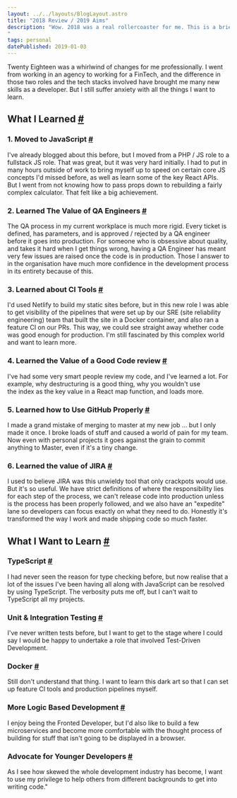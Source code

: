 ```yaml
---
layout: ../../layouts/BlogLayout.astro
title: "2018 Review / 2019 Aims"
description: "Wow. 2018 was a real rollercoaster for me. This is a brief review so that I can look back on what I achieved, and set out what I hope I can achieve in web development this year.
"
tags: personal
datePublished: 2019-01-03
---
```

Twenty Eighteen was a whirlwind of changes for me professionally. I went from working in an agency to working for a FinTech, and the difference in those two roles and the tech stacks involved have brought me many new skills as a developer. But I still suffer anxiety with all the things I want to learn.

## What I Learned [#](https://deliciousreverie.co.uk/posts/2018-review-2019-aims/#what-i-learned)

### 1\. Moved to JavaScript [#](https://deliciousreverie.co.uk/posts/2018-review-2019-aims/#1.-moved-to-javascript)

I've already blogged about this before, but I moved from a PHP / JS role to a fullstack JS role. That was great, but it was very hard initially. I had to put in many hours outside of work to bring myself up to speed on certain core JS concepts I'd missed before, as well as learn some of the key React APIs. But I went from not knowing how to pass props down to rebuilding a fairly complex calculator. That felt like a big achievement.

### 2\. Learned The Value of QA Engineers [#](https://deliciousreverie.co.uk/posts/2018-review-2019-aims/#2.-learned-the-value-of-qa-engineers)

The QA process in my current workplace is much more rigid. Every ticket is defined, has parameters, and is approved / rejected by a QA engineer before it goes into production. For someone who is obsessive about quality, and takes it hard when I get things wrong, having a QA Engineer has meant very few issues are raised once the code is in production. Those I answer to in the organisation have much more confidence in the development process in its entirety because of this.

### 3\. Learned about CI Tools [#](https://deliciousreverie.co.uk/posts/2018-review-2019-aims/#3.-learned-about-ci-tools)

I'd used Netlify to build my static sites before, but in this new role I was able to get visibility of the pipelines that were set up by our SRE (site reliability engineering) team that built the site in a Docker container, and also ran a feature CI on our PRs. This way, we could see straight away whether code was good enough for production. I'm still fascinated by this complex world and want to learn more.

### 4\. Learned the Value of a Good Code review [#](https://deliciousreverie.co.uk/posts/2018-review-2019-aims/#4.-learned-the-value-of-a-good-code-review)

I've had some very smart people review my code, and I've learned a lot. For example, why destructuring is a good thing, why you wouldn't use the index as the key value in a React map function, and loads more.

### 5\. Learned how to Use GitHub Properly [#](https://deliciousreverie.co.uk/posts/2018-review-2019-aims/#5.-learned-how-to-use-github-properly)

I made a grand mistake of merging to master at my new job ... but I only made it once. I broke loads of stuff and caused a world of pain for my team. Now even with personal projects it goes against the grain to commit anything to Master, even if it's a tiny change.

### 6\. Learned the value of JIRA [#](https://deliciousreverie.co.uk/posts/2018-review-2019-aims/#6.-learned-the-value-of-jira)

I used to believe JIRA was this unwieldy tool that only crackpots would use. But it's so useful. We have strict definitions of where the responsibility lies for each step of the process, we can't release code into production unless is the process has been properly followed, and we also have an "expedite" lane so developers can focus exactly on what they need to do. Honestly it's transformed the way I work and made shipping code so much faster.

## What I Want to Learn [#](https://deliciousreverie.co.uk/posts/2018-review-2019-aims/#what-i-want-to-learn)

### TypeScript [#](https://deliciousreverie.co.uk/posts/2018-review-2019-aims/#typescript)

I had never seen the reason for type checking before, but now realise that a lot of the issues I've been having all along with JavaScript can be resolved by using TypeScript. The verbosity puts me off, but I can't wait to TypeScript all my projects.

### Unit & Integration Testing [#](https://deliciousreverie.co.uk/posts/2018-review-2019-aims/#unit-and-integration-testing)

I've never written tests before, but I want to get to the stage where I could say I would be happy to undertake a role that involved Test-Driven Development.

### Docker [#](https://deliciousreverie.co.uk/posts/2018-review-2019-aims/#docker)

Still don't understand that thing. I want to learn this dark art so that I can set up feature CI tools and production pipelines myself.

### More Logic Based Development [#](https://deliciousreverie.co.uk/posts/2018-review-2019-aims/#more-logic-based-development)

I enjoy being the Fronted Developer, but I'd also like to build a few microservices and become more comfortable with the thought process of building for stuff that isn't going to be displayed in a browser.

### Advocate for Younger Developers [#](https://deliciousreverie.co.uk/posts/2018-review-2019-aims/#advocate-for-younger-developers)

As I see how skewed the whole development industry has become, I want to use my privilege to help others from different backgrounds to get into writing code."